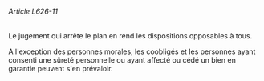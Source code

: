 ###### Article L626-11

Le jugement qui arrête le plan en rend les dispositions opposables à tous.

A l'exception des personnes morales, les coobligés et les personnes ayant consenti une sûreté personnelle ou ayant affecté ou cédé un bien en garantie peuvent s'en prévaloir.

